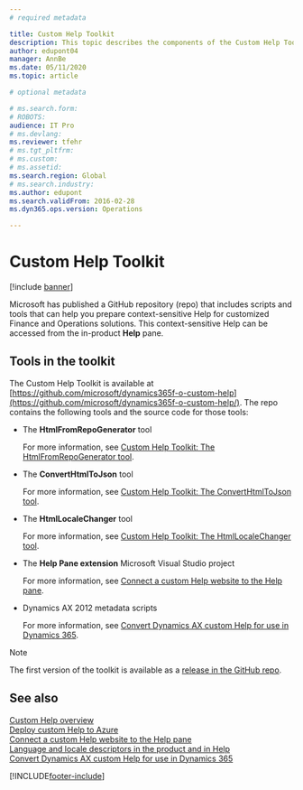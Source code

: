 ```yaml
---
# required metadata

title: Custom Help Toolkit
description: This topic describes the components of the Custom Help Toolkit for Finance and Operations apps. 
author: edupont04
manager: AnnBe
ms.date: 05/11/2020
ms.topic: article

# optional metadata

# ms.search.form: 
# ROBOTS: 
audience: IT Pro
# ms.devlang: 
ms.reviewer: tfehr
# ms.tgt_pltfrm: 
# ms.custom: 
# ms.assetid: 
ms.search.region: Global
# ms.search.industry: 
ms.author: edupont
ms.search.validFrom: 2016-02-28
ms.dyn365.ops.version: Operations

---
```


# Custom Help Toolkit

[!include [banner](../includes/banner.md)]

Microsoft has published a GitHub repository (repo) that includes scripts and tools that can help you prepare context-sensitive Help for customized Finance and Operations solutions. This context-sensitive Help can be accessed from the in-product **Help** pane.

## Tools in the toolkit

The Custom Help Toolkit is available at [https://github.com/microsoft/dynamics365f-o-custom-help](https://github.com/microsoft/dynamics365f-o-custom-help/). The repo contains the following tools and the source code for those tools:

- The **HtmlFromRepoGenerator** tool

    For more information, see [Custom Help Toolkit: The HtmlFromRepoGenerator tool](custom-help-toolkit-HtmlFromRepoGenerator.md).

- The **ConvertHtmlToJson** tool

    For more information, see [Custom Help Toolkit: The ConvertHtmlToJson tool](custom-help-toolkit-ConvertHtmlToJson.md).

- The **HtmlLocaleChanger** tool

    For more information, see [Custom Help Toolkit: The HtmlLocaleChanger tool](custom-help-toolkit-HtmlLocaleChanger.md).

- The **Help Pane extension** Microsoft Visual Studio project

    For more information, see [Connect a custom Help website to the Help pane](connect-help-pane.md).

- Dynamics AX 2012 metadata scripts

    For more information, see [Convert Dynamics AX custom Help for use in Dynamics 365](migrate-dynamicsax2012.md).

> [!NOTE]
> The first version of the toolkit is available as a [release in the GitHub repo](https://github.com/microsoft/dynamics365f-o-custom-help/releases).

## See also

[Custom Help overview](custom-help-overview.md)  
[Deploy custom Help to Azure](walkthrough-help-azure.md)  
[Connect a custom Help website to the Help pane](connect-help-pane.md)  
[Language and locale descriptors in the product and in Help](language-locale.md)  
[Convert Dynamics AX custom Help for use in Dynamics 365](migrate-dynamicsax2012.md)


[!INCLUDE[footer-include](../../../includes/footer-banner.md)]